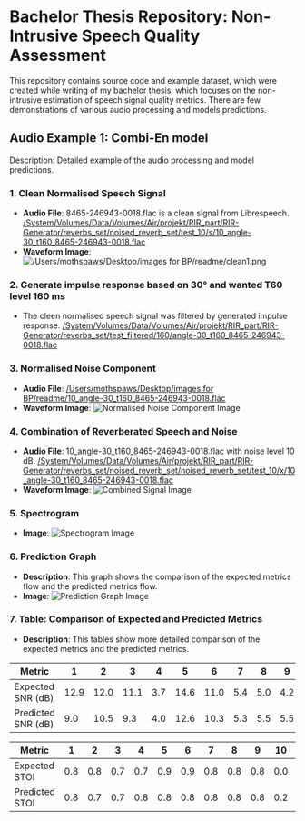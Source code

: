 # Bachelor Thesis Repository: Non-Intrusive Speech Quality Assessment

This repository contains source code and example dataset, which were created while writing of my bachelor thesis, which focuses on the non-intrusive estimation of speech signal quality metrics. There are few demonstrations of various audio processing and models predictions.

## Audio Example 1: Combi-En model
Description: Detailed example of the audio processing and model predictions.

### 1. Clean Normalised Speech Signal
- **Audio File**: 8465-246943-0018.flac is a clean signal from Librespeech.
[/System/Volumes/Data/Volumes/Air/projekt/RIR_part/RIR-Generator/reverbs_set/noised_reverb_set/test_10/s/10_angle-30_t160_8465-246943-0018.flac](#)
- **Waveform Image**: ![/Users/mothspaws/Desktop/images for BP/readme/clean1.png](#)

### 2. Generate impulse response based on 30&deg; and wanted T60 level 160 ms
- The cleen normalised speech signal was filtered by generated impulse response.
[/System/Volumes/Data/Volumes/Air/projekt/RIR_part/RIR-Generator/reverbs_set/test_filtered/160/angle-30_t160_8465-246943-0018.flac](#)

### 3. Normalised Noise Component
- **Audio File**: [/Users/mothspaws/Desktop/images for BP/readme/10_angle-30_t160_8465-246943-0018.flac](#)
- **Waveform Image**: ![Normalised Noise Component Image](#)

### 4. Combination of Reverberated Speech and Noise
- **Audio File**: 10_angle-30_t160_8465-246943-0018.flac with noise level 10 dB.
[/System/Volumes/Data/Volumes/Air/projekt/RIR_part/RIR-Generator/reverbs_set/noised_reverb_set/noised_reverb_set/test_10/x/10_angle-30_t160_8465-246943-0018.flac](#)
- **Waveform Image**: ![Combined Signal Image](#)

### 5. Spectrogram
- **Image**: ![Spectrogram Image](#)

### 6. Prediction Graph
- **Description**: This graph shows the comparison of the expected metrics flow and the predicted metrics flow.
- **Image**: ![Prediction Graph Image](#)

### 7. Table: Comparison of Expected and Predicted Metrics
- **Description**: This tables show more detailed comparison of the expected metrics and the predicted metrics.

| Metric            | 1    | 2    | 3    | 4    | 5    | 6    | 7    | 8    | 9    | 10   | 11   | 12   | 13   | 14   |
|-------------------|------|------|------|------|------|------|------|------|------|------|------|------|------|------|
| Expected SNR (dB) | 12.9 | 12.0 | 11.1 | 3.7  | 14.6 | 11.0 | 5.4  | 5.0  | 4.2  | 12.6 | 8.7  | 9.8  | 9.9  | 6.4  |
| Predicted SNR (dB)| 9.0  | 10.5 | 9.3  | 4.0  | 12.6 | 10.3 | 5.3  | 5.5  | 5.5  | 13.4 | 8.0  | 7.3  | 10.6 | 6.7  |

| Metric         | 1    | 2    | 3    | 4    | 5    | 6    | 7    | 8    | 9    | 10   | 11   | 12   | 13   | 14   |
|----------------|------|------|------|------|------|------|------|------|------|------|------|------|------|------|
| Expected STOI  | 0.8  | 0.8  | 0.7  | 0.7  | 0.9  | 0.9  | 0.8  | 0.8  | 0.8  | 0.0  | 0.8  | 0.9  | 0.8  | 0.7  |
| Predicted STOI | 0.8  | 0.7  | 0.7  | 0.8  | 0.8  | 0.8  | 0.8  | 0.8  | 0.8  | 0.2  | 0.8  | 0.8  | 0.7  | 0.7  |



<!-- ## Audio Example 2
[Similar structure as Example 1]

## Audio Example 3
[Similar structure as Example 1]

## Audio Example 4
[Similar structure as Example 1]

## Audio Example 5
[Similar structure as Example 1]

## Audio Example 6
[Similar structure as Example 1] -->
